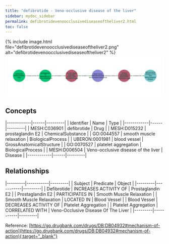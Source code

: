 ```yaml
---
title: "defibrotide - Veno-occlusive disease of the liver"
sidebar: mydoc_sidebar
permalink: defibrotidevenoocclusivediseaseoftheliver2.html
toc: false 
---
```


{% include image.html file="defibrotidevenoocclusivediseaseoftheliver2.png" alt="defibrotidevenoocclusivediseaseoftheliver2" %}![Path Visualization](/images/defibrotidevenoocclusivediseaseoftheliver2.png)

## Concepts

|------------|------|---------|
| Identifier | Name | Type    |
|------------|------|---------|
| MESH:C036901 | defibrotide | Drug |
| MESH:D015232 | prostaglandin E2 | ChemicalSubstance |
| GO:0044557 | smooth muscle relaxation | BiologicalProcess |
| UBERON:0001981 | blood vessel | GrossAnatomicalStructure |
| GO:0070527 | platelet aggregation | BiologicalProcess |
| MESH:D006504 | Veno-occlusive disease of the liver | Disease |
|------------|------|---------|

## Relationships

|---------|-----------|---------|
| Subject | Predicate | Object  |
|---------|-----------|---------|
| Defibrotide | INCREASES ACTIVITY OF | Prostaglandin E2 |
| Prostaglandin E2 | PARTICIPATES IN | Smooth Muscle Relaxation |
| Smooth Muscle Relaxation | LOCATED IN | Blood Vessel |
| Blood Vessel | DECREASES ACTIVITY OF | Platelet Aggregation |
| Platelet Aggregation | CORRELATED WITH | Veno-Occlusive Disease Of The Liver |
|---------|-----------|---------|

Reference: [https://go.drugbank.com/drugs/DB:DB04932#mechanism-of-action](https://go.drugbank.com/drugs/DB:DB04932#mechanism-of-action){:target="_blank"}